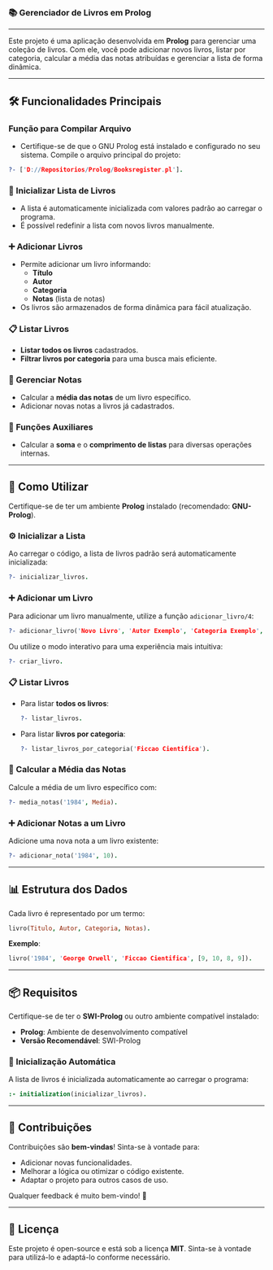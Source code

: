 ### 📚 Gerenciador de Livros em Prolog
---

Este projeto é uma aplicação desenvolvida em **Prolog** para gerenciar uma coleção de livros. Com ele, você pode adicionar novos livros, listar por categoria, calcular a média das notas atribuídas e gerenciar a lista de forma dinâmica.

---

## 🛠️ Funcionalidades Principais

### Função para Compilar Arquivo
- Certifique-se de que o GNU Prolog está instalado e configurado no seu sistema. Compile o arquivo principal do projeto:

```prolog
?- ['D://Repositorios/Prolog/Booksregister.pl'].
```

### 📂 Inicializar Lista de Livros
- A lista é automaticamente inicializada com valores padrão ao carregar o programa.
- É possível redefinir a lista com novos livros manualmente.

### ➕ Adicionar Livros
- Permite adicionar um livro informando:
  - **Título**
  - **Autor**
  - **Categoria**
  - **Notas** (lista de notas)
- Os livros são armazenados de forma dinâmica para fácil atualização.

### 📋 Listar Livros
- **Listar todos os livros** cadastrados.
- **Filtrar livros por categoria** para uma busca mais eficiente.

### 📝 Gerenciar Notas
- Calcular a **média das notas** de um livro específico.
- Adicionar novas notas a livros já cadastrados.

### 🔧 Funções Auxiliares
- Calcular a **soma** e o **comprimento de listas** para diversas operações internas.

---

## 🚀 Como Utilizar

Certifique-se de ter um ambiente **Prolog** instalado (recomendado: **GNU-Prolog**). 

### ⚙️ Inicializar a Lista
Ao carregar o código, a lista de livros padrão será automaticamente inicializada:

```prolog
?- inicializar_livros.
```

### ➕ Adicionar um Livro
Para adicionar um livro manualmente, utilize a função `adicionar_livro/4`:

```prolog
?- adicionar_livro('Novo Livro', 'Autor Exemplo', 'Categoria Exemplo', [8, 9, 7]).
```

Ou utilize o modo interativo para uma experiência mais intuitiva:

```prolog
?- criar_livro.
```

### 📋 Listar Livros
- Para listar **todos os livros**:

  ```prolog
  ?- listar_livros.
  ```

- Para listar **livros por categoria**:

  ```prolog
  ?- listar_livros_por_categoria('Ficcao Cientifica').
  ```

### 📝 Calcular a Média das Notas
Calcule a média de um livro específico com:

```prolog
?- media_notas('1984', Media).
```

### ➕ Adicionar Notas a um Livro
Adicione uma nova nota a um livro existente:

```prolog
?- adicionar_nota('1984', 10).
```

---

## 📊 Estrutura dos Dados

Cada livro é representado por um termo:

```prolog
livro(Titulo, Autor, Categoria, Notas).
```

**Exemplo**:

```prolog
livro('1984', 'George Orwell', 'Ficcao Cientifica', [9, 10, 8, 9]).
```

---

## 📦 Requisitos

Certifique-se de ter o **SWI-Prolog** ou outro ambiente compatível instalado:

- **Prolog**: Ambiente de desenvolvimento compatível
- **Versão Recomendável**: SWI-Prolog

### 🔄 Inicialização Automática

A lista de livros é inicializada automaticamente ao carregar o programa:

```prolog
:- initialization(inicializar_livros).
```

---

## 🤝 Contribuições

Contribuições são **bem-vindas**! Sinta-se à vontade para:
- Adicionar novas funcionalidades.
- Melhorar a lógica ou otimizar o código existente.
- Adaptar o projeto para outros casos de uso.

Qualquer feedback é muito bem-vindo! 🚀

---

## 📄 Licença
Este projeto é open-source e está sob a licença **MIT**. Sinta-se à vontade para utilizá-lo e adaptá-lo conforme necessário.
